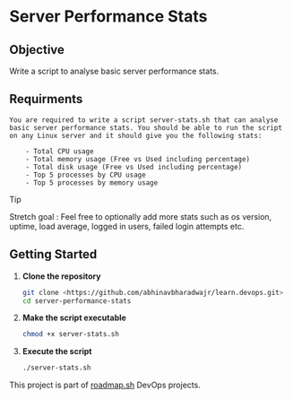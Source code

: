 # Server Performance Stats

## **Objective**

Write a script to analyse basic server performance stats.

## **Requirments**

    You are required to write a script server-stats.sh that can analyse basic server performance stats. You should be able to run the script on any Linux server and it should give you the following stats:

        - Total CPU usage
        - Total memory usage (Free vs Used including percentage)
        - Total disk usage (Free vs Used including percentage)
        - Top 5 processes by CPU usage
        - Top 5 processes by memory usage

> [!TIP]
> Stretch goal : Feel free to optionally add more stats such as os version, uptime, load average, logged in users, failed login attempts etc.

## Getting Started

1. **Clone the repository**

    ```bash
    git clone <https://github.com/abhinavbharadwajr/learn.devops.git>
    cd server-performance-stats
    ```

2. **Make the script executable**

    ```bash
    chmod +x server-stats.sh
    ```

3. **Execute the script**  

    ```bash
    ./server-stats.sh
    ```

This project is part of [roadmap.sh](https://roadmap.sh/projects/server-stats) DevOps projects.
